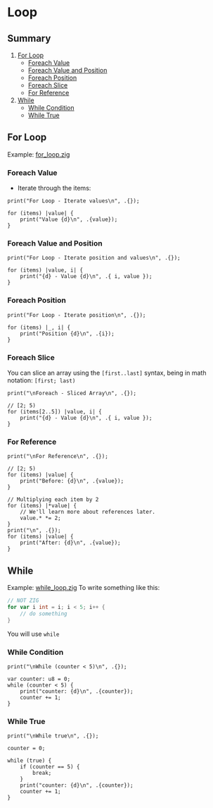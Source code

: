 # Loop

## Summary
1. [For Loop](#for-loop)
    - [Foreach Value](#foreach-value)
    - [Foreach Value and Position](#foreach-value-and-position)
    - [Foreach Position](#foreach-position)
    - [Foreach Slice](#foreach-slice)
    - [For Reference](#for-reference)
2. [While](#while)
    - [While Condition](#while-condition)
    - [While True](#while-true)

## For Loop
Example: [for_loop.zig](./for_loop.zig)

### Foreach Value
- Iterate through the items:
```zig
print("For Loop - Iterate values\n", .{});

for (items) |value| {
    print("Value {d}\n", .{value});
}
```

### Foreach Value and Position
```zig
print("For Loop - Iterate position and values\n", .{});

for (items) |value, i| {
    print("{d} - Value {d}\n", .{ i, value });
}
```

### Foreach Position
```zig
print("For Loop - Iterate position\n", .{});

for (items) |_, i| {
    print("Position {d}\n", .{i});
}
```

### Foreach Slice
You can slice an array using the `[first..last]` syntax, being in math notation: `[first; last)`
```zig
print("\nForeach - Sliced Array\n", .{});

// [2; 5)
for (items[2..5]) |value, i| {
    print("{d} - Value {d}\n", .{ i, value });
}
```

### For Reference
```zig
print("\nFor Reference\n", .{});

// [2; 5)
for (items) |value| {
    print("Before: {d}\n", .{value});
}

// Multiplying each item by 2
for (items) |*value| {
    // We'll learn more about references later.
    value.* *= 2;
}
print("\n", .{});
for (items) |value| {
    print("After: {d}\n", .{value});
}
```

## While
Example: [while_loop.zig](./while_loop.zig)
To write something like this:
```go
// NOT ZIG
for var i int = i; i < 5; i++ {
    // do something
}
```
You will use `while`

### While Condition
```zig
print("\nWhile (counter < 5)\n", .{});

var counter: u8 = 0;
while (counter < 5) {
    print("counter: {d}\n", .{counter});
    counter += 1;
}
```
### While True
```zig
print("\nWhile true\n", .{});

counter = 0;

while (true) {
    if (counter == 5) {
        break;
    }
    print("counter: {d}\n", .{counter});
    counter += 1;
}
```
